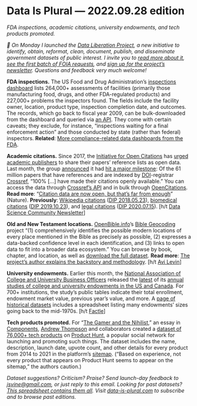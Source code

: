 Data Is Plural — 2022.09.28 edition
===================================

*FDA inspections, academic citations, university endowments, and tech products promoted.*


*👋 On Monday I launched the [Data Liberation Project](https://www.data-liberation-project.org/), a new initiative to identify, obtain, reformat, clean, document, publish, and disseminate government datasets of public interest. I invite you to [read more about it](https://www.data-liberation-project.org/about), [see the first batch of FOIA requests](https://www.data-liberation-project.org/requests), and [sign up for the project’s newsletter](https://www.data-liberation-project.org/newsletter). Questions and feedback very much welcome!*


__FDA inspections.__ The US Food and Drug Administration’s [inspections dashboard](https://datadashboard.fda.gov/ora/cd/inspections.htm) lists 264,000+ assessments of facilities (primarily those manufacturing food, drugs, and other FDA-regulated products) and 227,000+ problems the inspectors found. The fields include the facility owner, location, product type, inspection completion date, and outcomes. The records, which go back to fiscal year 2009, can be bulk-downloaded from the dashboard and queried via [an API](https://datadashboard.fda.gov/ora/api/index.htm). They come with certain caveats; they exclude, for instance, “inspections waiting for a final enforcement action” and those conducted by state (rather than federal) inspectors. __Related__: [More compliance-related data dashboards from the FDA](https://datadashboard.fda.gov/ora/cd/index.htm).


__Academic citations.__ Since 2017, the [Initiative for Open Citations](https://i4oc.org/) has [urged academic publishers](https://www.nature.com/articles/nature.2017.21800) to share their papers’ reference lists as open data. Last month, the group [announced](https://twitter.com/i4oc_org/status/1560274192620085251) it had [hit a major milestone](https://www.nature.com/articles/d41586-022-02926-y): Of the 61 million papers that have references and are indexed by [DOI](https://en.wikipedia.org/wiki/Digital_object_identifier)-registrar [Crossref](https://www.crossref.org/), “100% [...] have made their citations openly available.” You can access the data through [Crossref’s API](https://www.crossref.org/documentation/retrieve-metadata/rest-api/) and in bulk through [OpenCitations](https://opencitations.net/). __Read more__: “[Citation data are now open, but that’s far from enough](https://www.nature.com/articles/d41586-022-02915-1)” (Nature). __Previously__: [Wikipedia citations](https://medium.com/freely-sharing-the-sum-of-all-knowledge/what-are-the-ten-most-cited-sources-on-wikipedia-lets-ask-the-data-34071478785a) ([DIP 2018.05.23](https://www.data-is-plural.com/archive/2018-05-23-edition/)), [biomedical citations](https://journals.plos.org/plosbiology/article?id=10.1371/journal.pbio.3000385) ([DIP 2019.10.23](https://www.data-is-plural.com/archive/2019-10-23-edition/)), and [legal citations](https://case.law/download/citation_graph/) ([DIP 2020.07.15](https://www.data-is-plural.com/archive/2020-07-15-edition/)). [h/t [Data Science Community Newsletter](https://mailchi.mp/f1a7e5522f4b/dscn-251-academic-inequality-in-3-parts-inequality-on-the-planet-humans-vs-the-rest)]


__Old and New Testament locations.__ [OpenBible.info](https://www.openbible.info/)’s [Bible Geocoding](https://www.openbible.info/geo/) project “(1) comprehensively identifies the possible modern locations of every place mentioned in the Bible as precisely as possible, (2) expresses a data-backed confidence level in each identification, and (3) links to open data to fit into a broader data ecosystem.” You can browse by book, chapter, and location, as well as [download the full dataset](https://github.com/openbibleinfo/Bible-Geocoding-Data). __Read more__: [The project’s author explains the backstory and methodology](https://www.openbible.info/blog/2021/11/rethinking-the-bible-atlas/). [h/t [Avi Levin](https://twitter.com/Arithmomaniac)]


__University endowments.__ Earlier this month, the [National Association of College and University Business Officers](https://www.nacubo.org/About/Who-We-Are) released the [latest](https://www.nacubo.org/Research/2021/NACUBO-TIAA-Study-of-Endowments) of its [annual studies of college and university endowments in the US and Canada](https://www.nacubo.org/Research/2021/Public-NTSE-Tables). For 700+ institutions, the study’s public tables indicate their total enrollment, endowment market value, previous year’s value, and more. A [page of historical datasets](https://www.nacubo.org/research/2021/historic%20endowment%20study%20data) includes a spreadsheet listing many endowments’ sizes going back to the mid-1970s. [h/t [Factle](https://app.openaxis.com/visualizations/3698)]


__Tech products promoted.__ For “[The Gamer and the Nihilist](https://components.one/posts/gamer-and-nihilist-product-hunt),” an essay in [Components](https://components.one/), [Andrew Thompson](https://twitter.com/asthompson) and collaborators created a [dataset of 76,000+ tech products](https://components.one/datasets/product-hunt-products) on [Product Hunt](https://www.producthunt.com/about), a popular social network for launching and promoting such things. The dataset includes the name, description, launch date, upvote count, and other details for every product from 2014 to 2021 in the platform’s [sitemap](https://www.sitemaps.org/index.html). (“Based on experience, not every product that appears on Product Hunt seems to appear on the sitemap,” the authors caution.)


*Dataset suggestions? Criticism? Praise? Send launch-day feedback to jsvine@gmail.com, or just reply to this email. Looking for past datasets? [This spreadsheet contains them all](https://docs.google.com/spreadsheets/d/1wZhPLMCHKJvwOkP4juclhjFgqIY8fQFMemwKL2c64vk/edit#gid=0). Visit [data-is-plural.com](https://www.data-is-plural.com) to subscribe and to browse past editions.*
